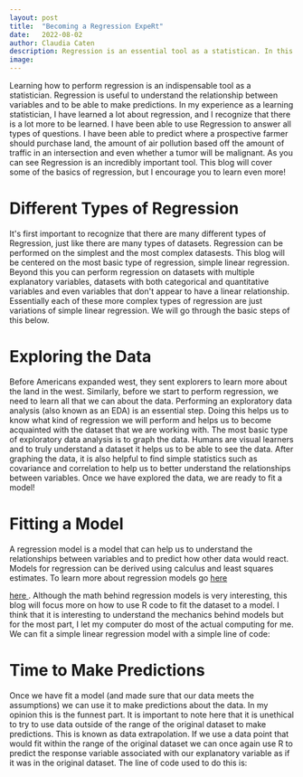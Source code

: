 ```yaml
---
layout: post
title:  "Becoming a Regression ExpeRt"
date:   2022-08-02
author: Claudia Caten
description: Regression is an essential tool as a statistican. In this blog post I will go over how to use R to perform different types of Regression data analysis.
image: 
---
```

Learning how to perform regression is an indispensable tool as a statistician. Regression is useful to understand the relationship between variables and to be able to make predictions. In my experience as a learning statistician, I have learned a lot about regression, and I recognize that there is a lot more to be learned. I have been able to use Regression to answer all types of questions. I have been able to predict where a prospective farmer should purchase land, the amount of air pollution based off the amount of traffic in an intersection and even whether a tumor will be malignant. As you can see Regression is an incredibly important tool. This blog will cover some of the basics of regression, but I encourage you to learn even more!

# Different Types of Regression
It's first important to recognize that there are many different types of Regression, just like there are many types of datasets. Regression can be performed on the simplest and the most complex datasests. This blog will be centered on the most basic type of regression, simple linear regression. Beyond this you can perform regression on datasets with multiple explanatory variables, datasets with both categorical and quantitative variables and even variables that don't appear to have a linear relationship. Essentially each of these more complex types of regression are just variations of simple linear regression. We will go through the basic steps of this below.

# Exploring the Data
Before Americans expanded west, they sent explorers to learn more about the land in the west. Similarly, before we start to perform regression, we need to learn all that we can about the data. Performing an exploratory data analysis (also known as an EDA) is an essential step. Doing this helps us to know what kind of regression we will perform and helps us to become acquainted with the dataset that we are working with. 
The most basic type of exploratory data analysis is to graph the data. Humans are visual learners and to truly understand a dataset it helps us to be able to see the data. After graphing the data, it is also helpful to find simple statistics such as covariance and correlation to help us to better understand the relationships between variables. Once we have explored the data, we are ready to fit a model!

# Fitting a Model
A regression model is a model that can help us to understand the relationships between variables and to predict how other data would react. Models for regression can be derived using calculus and least squares estimates. To learn more about regression models go <a href="[http://www.knowledgehut.com/blog/data-science/regression-analysis-and-its-techniques-in-data-science"> here </a>
<!-- or -->
<a href="https://www.knowledgehut.com/blog/data-science/regression-analysis-and-its-techniques-in-data-science"> here </a>. Although the math behind regression models is very interesting, this blog will focus more on how to use R code to fit the dataset to a model. I think that it is interesting to understand the mechanics behind models but for the most part, I let my computer do most of the actual computing for me. We can fit a simple linear regression model with a simple line of code:

# Time to Make Predictions
Once we have fit a model (and made sure that our data meets the assumptions) we can use it to make predictions about the data. In my opinion this is the funnest part. It is important to note here that it is unethical to try to use data outside of the range of the original dataset to make predictions. This is known as data extrapolation. If we use a data point that would fit within the range of the original dataset we can once again use R to predict the response variable associated with our explanatory variable as if it was in the original dataset. The line of code used to do this is:
